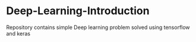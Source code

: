 # Deep-Learning-Introduction
Repository contains simple Deep learning problem solved using tensorflow and keras  
